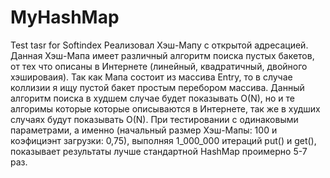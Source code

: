 # MyHashMap
Test tasr for Softindex
	Реализовал Хэш-Мапу с открытой адресацией. Данная Хэш-Мапа имеет различный алгоритм поиска пустых бакетов, от тех что описаны в Интернете (линейный, квадратичный, двойного хэшироваия). 
Так как Мапа состоит из массива Entry, то в случае коллизии я ищу пустой бакет простым перебором массива. Данный алгоритм поиска в худшем случае будет показывать O(N), но и те алгоримы которые которые описываются в Интернете, так же в худших случаях будут показывать O(N).
	При тестировании с одинаковыми параметрами, а именно (начальный размер Хэш-Мапы: 100 и коэфициэнт загрузки: 0,75), выполняя 1_000_000 итераций put() и get(), показывает результаты лучше стандартной HashMap проимерно 5-7 раз.
